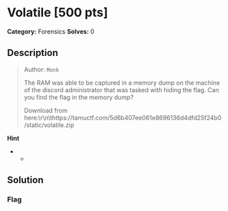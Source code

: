 # Volatile [500 pts]

**Category:** Forensics
**Solves:** 0

## Description
><p>Author: <code>Monk</code></p><p>The RAM was able to be captured in a memory dump on the machine of the discord administrator that was tasked with hiding the flag. Can you find the flag in the memory dump?</p><p>Download from here:\r\n\thttps://tamuctf.com/5d6b407ee061e8696136d4dfd25f24b0/static/volatile.zip</p>

**Hint**
* -

## Solution

### Flag

